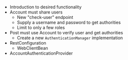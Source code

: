 * Introduction to desired functionality
* Account must share users
  * New "check-user" endpoint
  * Supply a username and password to get authorities
  * Limit to only a few roles
* Post must use Account to verify user and get authorities
  * Create a new `AuthenticationManager` implementation
* RestConfiguration
  * WebClientBean
* AccountAuthenticationProvider
